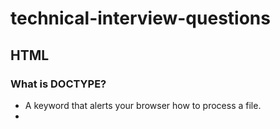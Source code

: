 # technical-interview-questions

## HTML

### What is DOCTYPE? 

* A keyword that alerts your browser how to process a file. 
* 
